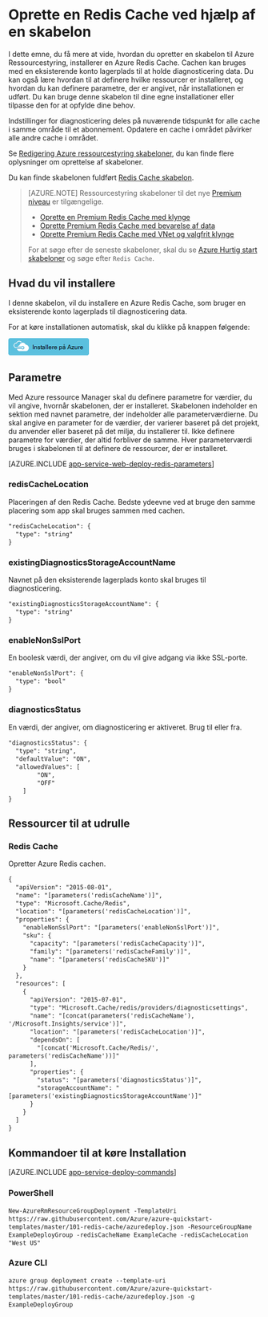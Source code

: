 <properties 
    pageTitle="Klargøre en Redis Cache | Microsoft Azure" 
    description="Brug Azure ressourcestyring skabelon til at installere en Azure Redis Cache." 
    services="app-service" 
    documentationCenter="" 
    authors="steved0x" 
    manager="douge" 
    editor=""/>

<tags 
    ms.service="cache" 
    ms.workload="web" 
    ms.tgt_pltfrm="cache-redis" 
    ms.devlang="na" 
    ms.topic="article" 
    ms.date="09/27/2016" 
    ms.author="sdanie"/>

# <a name="create-a-redis-cache-using-a-template"></a>Oprette en Redis Cache ved hjælp af en skabelon

I dette emne, du få mere at vide, hvordan du opretter en skabelon til Azure Ressourcestyring, installerer en Azure Redis Cache. Cachen kan bruges med en eksisterende konto lagerplads til at holde diagnosticering data. Du kan også lære hvordan til at definere hvilke ressourcer er installeret, og hvordan du kan definere parametre, der er angivet, når installationen er udført. Du kan bruge denne skabelon til dine egne installationer eller tilpasse den for at opfylde dine behov.

Indstillinger for diagnosticering deles på nuværende tidspunkt for alle cache i samme område til et abonnement. Opdatere en cache i området påvirker alle andre cache i området.

Se [Redigering Azure ressourcestyring skabeloner](../resource-group-authoring-templates.md), du kan finde flere oplysninger om oprettelse af skabeloner.

Du kan finde skabelonen fuldført [Redis Cache skabelon](https://github.com/Azure/azure-quickstart-templates/blob/master/101-redis-cache/azuredeploy.json).

>[AZURE.NOTE] Ressourcestyring skabeloner til det nye [Premium niveau](cache-premium-tier-intro.md) er tilgængelige. 
>
>-    [Oprette en Premium Redis Cache med klynge](https://azure.microsoft.com/documentation/templates/201-redis-premium-cluster-diagnostics/)
>-    [Oprette Premium Redis Cache med bevarelse af data](https://azure.microsoft.com/documentation/templates/201-redis-premium-persistence/)
>-    [Oprette Premium Redis Cache med VNet og valgfrit klynge](https://azure.microsoft.com/documentation/templates/201-redis-premium-vnet-cluster-diagnostics/)
>
>For at søge efter de seneste skabeloner, skal du se [Azure Hurtig start skabeloner](https://azure.microsoft.com/documentation/templates/) og søge efter `Redis Cache`.

## <a name="what-you-will-deploy"></a>Hvad du vil installere

I denne skabelon, vil du installere en Azure Redis Cache, som bruger en eksisterende konto lagerplads til diagnosticering data.

For at køre installationen automatisk, skal du klikke på knappen følgende:

[![Installere på Azure](./media/cache-redis-cache-arm-provision/deploybutton.png)](https://portal.azure.com/#create/Microsoft.Template/uri/https%3A%2F%2Fraw.githubusercontent.com%2FAzure%2Fazure-quickstart-templates%2Fmaster%2F101-redis-cache%2Fazuredeploy.json)

## <a name="parameters"></a>Parametre

Med Azure ressource Manager skal du definere parametre for værdier, du vil angive, hvornår skabelonen, der er installeret. Skabelonen indeholder en sektion med navnet parametre, der indeholder alle parameterværdierne.
Du skal angive en parameter for de værdier, der varierer baseret på det projekt, du anvender eller baseret på det miljø, du installerer til. Ikke definere parametre for værdier, der altid forbliver de samme. Hver parameterværdi bruges i skabelonen til at definere de ressourcer, der er installeret. 


[AZURE.INCLUDE [app-service-web-deploy-redis-parameters](../../includes/cache-deploy-parameters.md)]

### <a name="rediscachelocation"></a>redisCacheLocation

Placeringen af den Redis Cache. Bedste ydeevne ved at bruge den samme placering som app skal bruges sammen med cachen.

    "redisCacheLocation": {
      "type": "string"
    }

### <a name="existingdiagnosticsstorageaccountname"></a>existingDiagnosticsStorageAccountName

Navnet på den eksisterende lagerplads konto skal bruges til diagnosticering. 

    "existingDiagnosticsStorageAccountName": {
      "type": "string"
    }

### <a name="enablenonsslport"></a>enableNonSslPort

En boolesk værdi, der angiver, om du vil give adgang via ikke SSL-porte.

    "enableNonSslPort": {
      "type": "bool"
    }

### <a name="diagnosticsstatus"></a>diagnosticsStatus

En værdi, der angiver, om diagnosticering er aktiveret. Brug til eller fra.

    "diagnosticsStatus": {
      "type": "string",
      "defaultValue": "ON",
      "allowedValues": [
            "ON",
            "OFF"
        ]
    }
    
## <a name="resources-to-deploy"></a>Ressourcer til at udrulle

### <a name="redis-cache"></a>Redis Cache

Opretter Azure Redis cachen.

    {
      "apiVersion": "2015-08-01",
      "name": "[parameters('redisCacheName')]",
      "type": "Microsoft.Cache/Redis",
      "location": "[parameters('redisCacheLocation')]",
      "properties": {
        "enableNonSslPort": "[parameters('enableNonSslPort')]",
        "sku": {
          "capacity": "[parameters('redisCacheCapacity')]",
          "family": "[parameters('redisCacheFamily')]",
          "name": "[parameters('redisCacheSKU')]"
        }
      },
      "resources": [
        {
          "apiVersion": "2015-07-01",
          "type": "Microsoft.Cache/redis/providers/diagnosticsettings",
          "name": "[concat(parameters('redisCacheName'), '/Microsoft.Insights/service')]",
          "location": "[parameters('redisCacheLocation')]",
          "dependsOn": [
            "[concat('Microsoft.Cache/Redis/', parameters('redisCacheName'))]"
          ],
          "properties": {
            "status": "[parameters('diagnosticsStatus')]",
            "storageAccountName": "[parameters('existingDiagnosticsStorageAccountName')]"
          }
        }
      ]
    }



## <a name="commands-to-run-deployment"></a>Kommandoer til at køre Installation

[AZURE.INCLUDE [app-service-deploy-commands](../../includes/app-service-deploy-commands.md)] 

### <a name="powershell"></a>PowerShell

    New-AzureRmResourceGroupDeployment -TemplateUri https://raw.githubusercontent.com/Azure/azure-quickstart-templates/master/101-redis-cache/azuredeploy.json -ResourceGroupName ExampleDeployGroup -redisCacheName ExampleCache -redisCacheLocation "West US"

### <a name="azure-cli"></a>Azure CLI

    azure group deployment create --template-uri https://raw.githubusercontent.com/Azure/azure-quickstart-templates/master/101-redis-cache/azuredeploy.json -g ExampleDeployGroup


